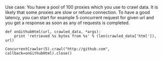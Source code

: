 Use case: You have a pool of 100 proxies which you use to crawl data. It is likely that some proxies are slow or refuse connection. To have a good latency, you can start for example 5 concurrent request for given url and you get a response as soon as any of requests is completed.

    def onGithubHtml(url, crawled_data, *args):
        print 'retrieved %s bytes from %s' % (len(crawled_data['html']), url)

    ConcurrentCrawler(5).crawl("http://github.com", callback=onGithubHtml).close()

